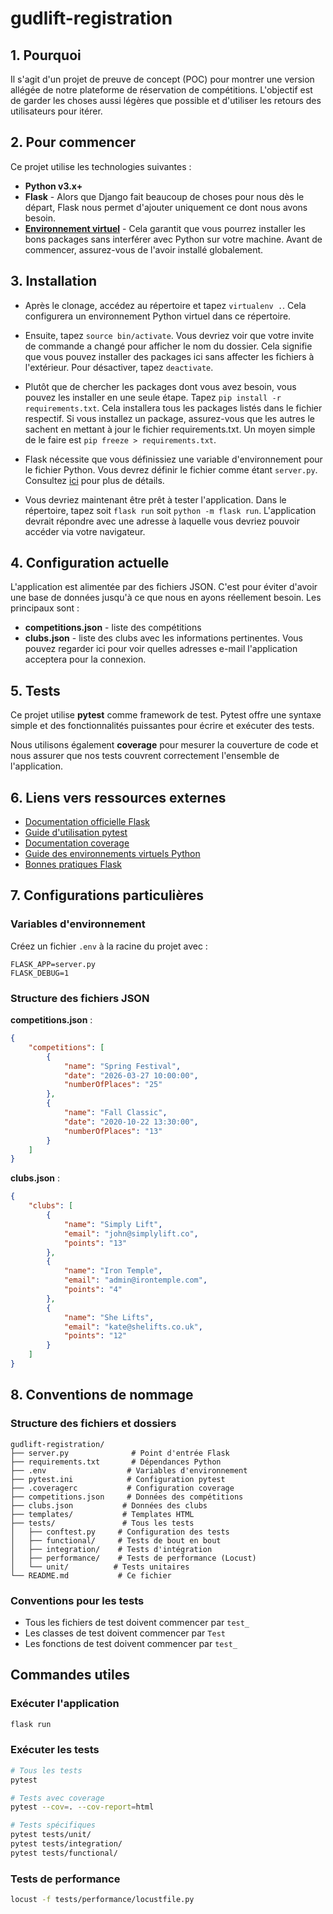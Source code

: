 # gudlift-registration

## 1. Pourquoi

Il s'agit d'un projet de preuve de concept (POC) pour montrer une version allégée de notre plateforme de réservation de compétitions. L'objectif est de garder les choses aussi légères que possible et d'utiliser les retours des utilisateurs pour itérer.

## 2. Pour commencer

Ce projet utilise les technologies suivantes :

- **Python v3.x+**
- **Flask** - Alors que Django fait beaucoup de choses pour nous dès le départ, Flask nous permet d'ajouter uniquement ce dont nous avons besoin.
- **[Environnement virtuel](https://virtualenv.pypa.io/en/stable/installation.html)** - Cela garantit que vous pourrez installer les bons packages sans interférer avec Python sur votre machine. Avant de commencer, assurez-vous de l'avoir installé globalement.

## 3. Installation

- Après le clonage, accédez au répertoire et tapez `virtualenv .`. Cela configurera un environnement Python virtuel dans ce répertoire.

- Ensuite, tapez `source bin/activate`. Vous devriez voir que votre invite de commande a changé pour afficher le nom du dossier. Cela signifie que vous pouvez installer des packages ici sans affecter les fichiers à l'extérieur. Pour désactiver, tapez `deactivate`.

- Plutôt que de chercher les packages dont vous avez besoin, vous pouvez les installer en une seule étape. Tapez `pip install -r requirements.txt`. Cela installera tous les packages listés dans le fichier respectif. Si vous installez un package, assurez-vous que les autres le sachent en mettant à jour le fichier requirements.txt. Un moyen simple de le faire est `pip freeze > requirements.txt`.

- Flask nécessite que vous définissiez une variable d'environnement pour le fichier Python. Vous devrez définir le fichier comme étant `server.py`. Consultez [ici](https://flask.palletsprojects.com/en/latest/quickstart/) pour plus de détails.

- Vous devriez maintenant être prêt à tester l'application. Dans le répertoire, tapez soit `flask run` soit `python -m flask run`. L'application devrait répondre avec une adresse à laquelle vous devriez pouvoir accéder via votre navigateur.

## 4. Configuration actuelle

L'application est alimentée par des fichiers JSON. C'est pour éviter d'avoir une base de données jusqu'à ce que nous en ayons réellement besoin. Les principaux sont :

- **competitions.json** - liste des compétitions
- **clubs.json** - liste des clubs avec les informations pertinentes. Vous pouvez regarder ici pour voir quelles adresses e-mail l'application acceptera pour la connexion.

## 5. Tests

Ce projet utilise **pytest** comme framework de test. Pytest offre une syntaxe simple et des fonctionnalités puissantes pour écrire et exécuter des tests.

Nous utilisons également **coverage** pour mesurer la couverture de code et nous assurer que nos tests couvrent correctement l'ensemble de l'application.

## 6. Liens vers ressources externes

- [Documentation officielle Flask](https://flask.palletsprojects.com/)
- [Guide d'utilisation pytest](https://docs.pytest.org/)
- [Documentation coverage](https://coverage.readthedocs.io/)
- [Guide des environnements virtuels Python](https://virtualenv.pypa.io/en/stable/)
- [Bonnes pratiques Flask](https://flask.palletsprojects.com/en/latest/patterns/)

## 7. Configurations particulières

### Variables d'environnement
Créez un fichier `.env` à la racine du projet avec :
```
FLASK_APP=server.py
FLASK_DEBUG=1
```

### Structure des fichiers JSON

**competitions.json** :
```json
{
    "competitions": [
        {
            "name": "Spring Festival",
            "date": "2026-03-27 10:00:00",
            "numberOfPlaces": "25"
        },
        {
            "name": "Fall Classic",
            "date": "2020-10-22 13:30:00",
            "numberOfPlaces": "13"
        }
    ]
}
```

**clubs.json** :
```json
{
    "clubs": [
        {
            "name": "Simply Lift",
            "email": "john@simplylift.co",
            "points": "13"
        },
        {
            "name": "Iron Temple",
            "email": "admin@irontemple.com",
            "points": "4"
        },
        {
            "name": "She Lifts",
            "email": "kate@shelifts.co.uk",
            "points": "12"
        }
    ]
}
```

## 8. Conventions de nommage

### Structure des fichiers et dossiers
```
gudlift-registration/
├── server.py              # Point d'entrée Flask
├── requirements.txt       # Dépendances Python
├── .env                  # Variables d'environnement
├── pytest.ini            # Configuration pytest
├── .coveragerc           # Configuration coverage
├── competitions.json     # Données des compétitions
├── clubs.json           # Données des clubs
├── templates/           # Templates HTML
├── tests/               # Tous les tests
│   ├── conftest.py     # Configuration des tests
│   ├── functional/     # Tests de bout en bout
│   ├── integration/    # Tests d'intégration
│   ├── performance/    # Tests de performance (Locust)
│   └── unit/          # Tests unitaires
└── README.md           # Ce fichier
```

### Conventions pour les tests
- Tous les fichiers de test doivent commencer par `test_`
- Les classes de test doivent commencer par `Test`
- Les fonctions de test doivent commencer par `test_`

## Commandes utiles

### Exécuter l'application
```bash
flask run
```

### Exécuter les tests
```bash
# Tous les tests
pytest

# Tests avec coverage
pytest --cov=. --cov-report=html

# Tests spécifiques
pytest tests/unit/
pytest tests/integration/
pytest tests/functional/
```

### Tests de performance
```bash
locust -f tests/performance/locustfile.py
```